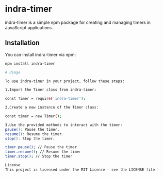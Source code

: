 # indra-timer

indra-timer is a simple npm package for creating and managing timers in JavaScript applications.

## Installation

You can install indra-timer via npm:

```bash
npm install indra-timer

# Usage

To use indra-timer in your project, follow these steps:

1.Import the Timer class from indra-timer:

const Timer = require('indra-timer');

2.Create a new instance of the Timer class:

const timer = new Timer();

3.Use the provided methods to interact with the timer:
pause(): Pause the timer.
resume(): Resume the timer.
stop(): Stop the timer.

timer.pause(); // Pause the timer
timer.resume(); // Resume the timer
timer.stop(); // Stop the timer

License
This project is licensed under the MIT License - see the LICENSE file for details.

